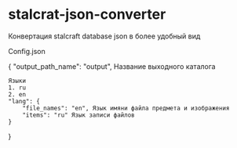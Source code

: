 # stalcrat-json-converter
Конвертация stalcraft database json в более удобный вид


Config.json

{
    "output_path_name": "output", Название выходного каталога

    Языки 
    1. ru 
    2. en 
    "lang": {
        "file_names": "en", Язык имяни файла предмета и изображения 
        "items": "ru" Язык записи файлов
    }
}
